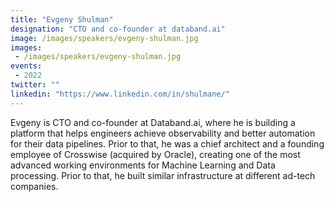 ```yaml
---
title: "Evgeny Shulman"
designation: "CTO and co-founder at databand.ai"
image: /images/speakers/evgeny-shulman.jpg
images: 
 - /images/speakers/evgeny-shulman.jpg
events:
 - 2022
twitter: ""
linkedin: "https://www.linkedin.com/in/shulmane/"
---
```


​Evgeny is CTO and co-founder at Databand.ai, where he is building a platform that helps engineers achieve observability and better automation for their data pipelines. Prior to that, he was a chief architect and a founding employee of Crosswise (acquired by Oracle), creating one of the most advanced working environments for Machine Learning and Data processing. Prior to that, he built similar infrastructure at different ad-tech companies.